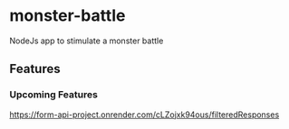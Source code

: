 # monster-battle
NodeJs app to stimulate a monster battle

## Features

### Upcoming Features
https://form-api-project.onrender.com/cLZojxk94ous/filteredResponses
